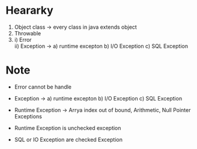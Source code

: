 # Heararky

1) Object class     -> every class in java extends object
2) Throwable
3) i) Error  
ii) Exception -> a) runtime excepton b) I/O Exception c) SQL Exception




# Note
- Error cannot be handle

- Exception ->
  a) runtime excepton
  b) I/O Exception 
  c) SQL Exception

- Runtime Exception -> Arrya index out of bound, Arithmetic, Null Pointer Exceptions

- Runtime Exception is unchecked exception

- SQL or IO Exception are checked Exception